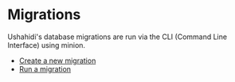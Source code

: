 # Migrations



Ushahidi's database migrations are run via the CLI (Command Line Interface)
using minion.

  * [Create a new migration](/display/WIKI/Creating+a+Migration)
  * [Run a migration](/display/WIKI/Running+a+Migration)

